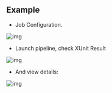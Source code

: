 ## Example

* Job Configuration.

![img](/images/workflows.pipelines.actions.builtin.junit-job.png)

* Launch pipeline, check XUnit Result

![img](/images/workflows.pipelines.actions.builtin.junit-view.png)

* And view details:

![img](/images/workflows.pipelines.actions.builtin.junit-view-details.png)
